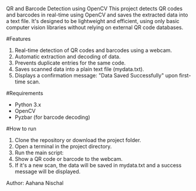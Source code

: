 QR and Barcode Detection using OpenCV
This project detects QR codes and barcodes in real-time using OpenCV and saves the extracted data into a text file. It's designed to be lightweight and efficient, using only basic computer vision libraries without relying on external QR code databases.

#Features
1. Real-time detection of QR codes and barcodes using a webcam.
2. Automatic extraction and decoding of data.
3. Prevents duplicate entries for the same code.
4. Saves scanned data into a plain text file (mydata.txt).
5. Displays a confirmation message: "Data Saved Successfully" upon first-time scan.

#Requirements
- Python 3.x
- OpenCV
- Pyzbar (for barcode decoding)

#How to run
1. Clone the repository or download the project folder.
2. Open a terminal in the project directory.
3. Run the main script: 
4. Show a QR code or barcode to the webcam.
5. If it's a new scan, the data will be saved in mydata.txt and a success message will be displayed.



Author: Aahana Nischal
